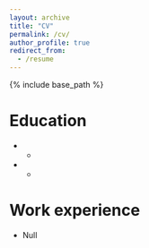 ```yaml
---
layout: archive
title: "CV"
permalink: /cv/
author_profile: true
redirect_from:
  - /resume
---
```


{% include base_path %}

Education
======
* -
* -


Work experience
======
* Null

  



